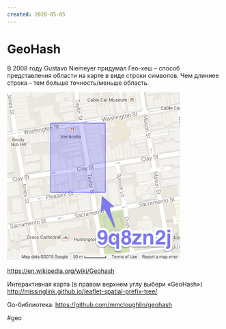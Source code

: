 ```yaml
---
created: 2020-05-05
---
```


# GeoHash

В 2008 году Gustavo Niemeyer придумал Гео-хеш – способ представления области на карте в виде строки символов.
Чем длиннее строка – тем больше точность/меньше область.

![GeoHash demo](geohash.png "GeoHash demo")

https://en.wikipedia.org/wiki/Geohash

Интерактивная карта (в правом верхнем углу выбери «GeoHash»)
http://missinglink.github.io/leaflet-spatial-prefix-tree/

Go-библиотека: https://github.com/mmcloughlin/geohash

#geo
